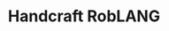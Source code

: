 ---
layout: page
title: Handcraft RobLANG
permalink: /SLE2021/Handcraft-RobLANG
redirect_to: https://github.com/gwendal-jouneaux/SEALS-SLE-2021/tree/main/Handcraft.languages/RobLANG
---